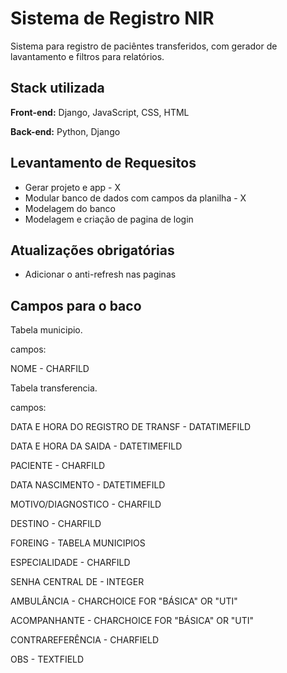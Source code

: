 # Sistema de Registro NIR

Sistema para registro de paciêntes transferidos, com gerador de lavantamento e filtros para relatórios.




## Stack utilizada

**Front-end:** Django, JavaScript, CSS, HTML

**Back-end:** Python, Django


## Levantamento de Requesitos

- Gerar projeto e app - X
- Modular banco de dados com campos da planilha - X
- Modelagem do banco
- Modelagem e criação de pagina de login


## Atualizações obrigatórias

- Adicionar o anti-refresh nas paginas

## Campos para o baco

Tabela municipio.

campos:

NOME - CHARFILD

Tabela transferencia.

campos:

DATA E HORA DO REGISTRO DE TRANSF - DATATIMEFILD

DATA E HORA DA SAIDA - DATETIMEFILD

PACIENTE - CHARFILD

DATA NASCIMENTO - DATETIMEFILD

MOTIVO/DIAGNOSTICO - CHARFILD

DESTINO - CHARFILD

FOREING - TABELA MUNICIPIOS

ESPECIALIDADE - CHARFILD

SENHA CENTRAL DE - INTEGER

AMBULÂNCIA - CHARCHOICE FOR "BÁSICA" OR "UTI"

ACOMPANHANTE - CHARCHOICE FOR "BÁSICA" OR "UTI"

CONTRAREFERÊNCIA - CHARFIELD

OBS - TEXTFIELD
